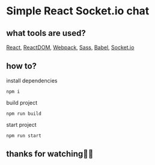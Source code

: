 # Simple React Socket.io chat
## what tools are used?
[React](https://github.com/facebook/react/), [ReactDOM](https://github.com/facebook/react/tree/master/packages/react-dom), [Webpack](https://webpack.js.org/), [Sass](https://github.com/sass/sass), [Babel](https://github.com/babel/babel), [Socket.io](https://github.com/socketio/socket.io)
## how to?
install dependencies
```
npm i
```
build project
```
npm run build
```
start project

```
npm run start
```
## thanks for watching:purple_heart::blue_heart:
